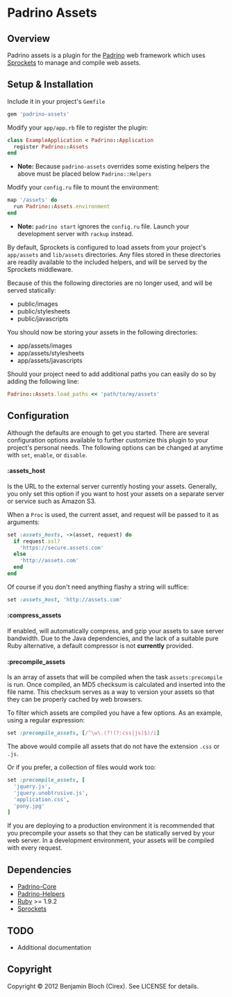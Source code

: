 # Padrino Assets

Overview
--------

Padrino assets is a plugin for the [Padrino](https://github.com/padrino/padrino-framework) web framework which uses [Sprockets](https://github.com/sstephenson/sprockets) to manage and compile web assets.

Setup & Installation
--------------------

Include it in your project's `Gemfile`

``` ruby
gem 'padrino-assets'
```

Modify your `app/app.rb` file to register the plugin:

``` ruby
class ExampleApplication < Padrino::Application
  register Padrino::Assets
end
```
* __Note:__ Because `padrino-assets` overrides some existing helpers the above must be placed below `Padrino::Helpers`

Modify your `config.ru` file to mount the environment:

``` ruby
map '/assets' do
  run Padrino::Assets.environment
end
```

* __Note:__  `padrino start` ignores the `config.ru` file. Launch your development server with `rackup` instead.

By default, Sprockets is configured to load assets from your project's `app/assets` and `lib/assets` directories. Any files stored in these directories are readily available to the included helpers, and will be served by the Sprockets middleware.

Because of this the following directories are no longer used, and will be served statically:

* public/images
* public/stylesheets
* public/javascripts

You should now be storing your assets in the following directories:

* app/assets/images
* app/assets/stylesheets
* app/assets/javascripts

Should your project need to add additional paths you can easily do so by adding the following line:

``` ruby
Padrino::Assets.load_paths << 'path/to/my/assets'
```

Configuration
-------------

Although the defaults are enough to get you started. There are several configuration options available to further customize this plugin to your project's personal needs. The following options can be changed at anytime with `set`, `enable`, or `disable`.

#### :assets_host
Is the URL to the external server currently hosting your assets. Generally, you only set this option if you want to host your assets on a separate server or service such as Amazon S3.

When a `Proc` is used, the current asset, and request will be passed to it as arguments:

``` ruby
set :assets_hosts, ->(asset, request) do
  if request.ssl?
    'https://secure.assets.com'
  else
    'http://assets.com'
  end
end
```

Of course if you don't need anything flashy a string will suffice:

``` ruby
set :assets_host, 'http://assets.com'
```

#### :compress_assets
If enabled, will automatically compress, and gzip your assets to save server bandwidth.
Due to the Java dependencies, and the lack of a suitable pure Ruby alternative, a default compressor is not __currently__ provided.

#### :precompile_assets
Is an array of assets that will be compiled when the task `assets:precompile` is run.
Once compiled, an MD5 checksum is calculated and inserted into the file name.
This checksum serves as a way to version your assets so that they can be properly cached by web browsers.

To filter which assets are compiled you have a few options. As an example, using a regular expression:

``` ruby
set :precompile_assets, [/^\w\.(?!(?:css|js)$)/i]
```

The above would compile all assets that do not have the extension `.css` or `.js`.

Or if you prefer, a collection of files would work too:

``` ruby
set :precompile_assets, [
  'jquery.js',
  'jquery.unobtrusive.js',
  'application.css',
  'pony.jpg'
]
```

If you are deploying to a production environment it is recommended that you precompile your assets so that they can be statically served by your web server. In a development environment, your assets will be compiled with every request.

Dependencies
------------

* [Padrino-Core](https://github.com/padrino/padrino-framework)
* [Padrino-Helpers](https://github.com/padrino/padrino-framework)
* [Ruby](http://www.ruby-lang.org/en) >= 1.9.2
* [Sprockets](https://github.com/sstephenson/sprockets)

TODO
----

* Additional documentation

Copyright
---------

Copyright &copy; 2012 Benjamin Bloch (Cirex). See LICENSE for details.